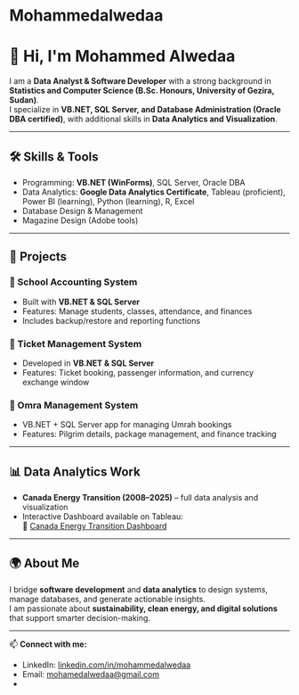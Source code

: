# Mohammedalwedaa
# 👋 Hi, I'm Mohammed Alwedaa

I am a **Data Analyst & Software Developer** with a strong background in **Statistics and Computer Science (B.Sc. Honours, University of Gezira, Sudan)**.  
I specialize in **VB.NET, SQL Server, and Database Administration (Oracle DBA certified)**, with additional skills in **Data Analytics and Visualization**.

---

## 🛠️ Skills & Tools
- Programming: **VB.NET (WinForms)**, SQL Server, Oracle DBA  
- Data Analytics: **Google Data Analytics Certificate**, Tableau (proficient), Power BI (learning), Python (learning), R, Excel  
- Database Design & Management  
- Magazine Design (Adobe tools)  

---

## 📂 Projects
### 🏫 School Accounting System
- Built with **VB.NET & SQL Server**  
- Features: Manage students, classes, attendance, and finances  
- Includes backup/restore and reporting functions  

### 🎫 Ticket Management System
- Developed in **VB.NET & SQL Server**  
- Features: Ticket booking, passenger information, and currency exchange window  

### 🕋 Omra Management System
- VB.NET + SQL Server app for managing Umrah bookings  
- Features: Pilgrim details, package management, and finance tracking  

---

## 📊 Data Analytics Work
- **Canada Energy Transition (2008–2025)** – full data analysis and visualization  
- Interactive Dashboard available on Tableau:  
🔗 [Canada Energy Transition Dashboard](https://public.tableau.com/views/CanadaEnergyTransitionDashboard2008-2025/CanadaEmissionsTrend20082025?:language=en-US&:sid=&:redirect=auth&:display_count=n&:origin=viz_share_link)  

---

## 🌍 About Me
I bridge **software development** and **data analytics** to design systems, manage databases, and generate actionable insights.  
I am passionate about **sustainability, clean energy, and digital solutions** that support smarter decision-making.

---

📫 **Connect with me:**  
- LinkedIn: [linkedin.com/in/mohammedalwedaa](https://www.linkedin.com)  
- Email: mohamedalwedaa@gmail.com
- 
